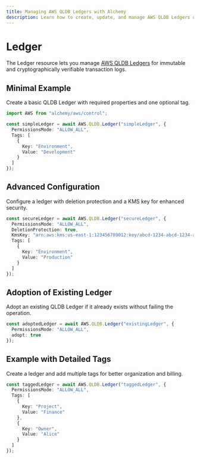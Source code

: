 ```yaml
---
title: Managing AWS QLDB Ledgers with Alchemy
description: Learn how to create, update, and manage AWS QLDB Ledgers using Alchemy Cloud Control.
---
```


# Ledger

The Ledger resource lets you manage [AWS QLDB Ledgers](https://docs.aws.amazon.com/qldb/latest/userguide/) for immutable and cryptographically verifiable transaction logs.

## Minimal Example

Create a basic QLDB Ledger with required properties and one optional tag.

```ts
import AWS from "alchemy/aws/control";

const simpleLedger = await AWS.QLDB.Ledger("simpleLedger", {
  PermissionsMode: "ALLOW_ALL",
  Tags: [
    {
      Key: "Environment",
      Value: "Development"
    }
  ]
});
```

## Advanced Configuration

Configure a ledger with deletion protection and a KMS key for enhanced security.

```ts
const secureLedger = await AWS.QLDB.Ledger("secureLedger", {
  PermissionsMode: "ALLOW_ALL",
  DeletionProtection: true,
  KmsKey: "arn:aws:kms:us-east-1:123456789012:key/abcd-1234-abcd-1234-abcd1234abcd",
  Tags: [
    {
      Key: "Environment",
      Value: "Production"
    }
  ]
});
```

## Adoption of Existing Ledger

Adopt an existing QLDB Ledger if it already exists without failing the operation.

```ts
const adoptedLedger = await AWS.QLDB.Ledger("existingLedger", {
  PermissionsMode: "ALLOW_ALL",
  adopt: true
});
```

## Example with Detailed Tags

Create a ledger and add multiple tags for better organization and billing.

```ts
const taggedLedger = await AWS.QLDB.Ledger("taggedLedger", {
  PermissionsMode: "ALLOW_ALL",
  Tags: [
    {
      Key: "Project",
      Value: "Finance"
    },
    {
      Key: "Owner",
      Value: "Alice"
    }
  ]
});
```